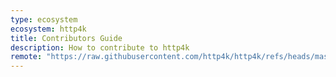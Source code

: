 ```yaml
---
type: ecosystem
ecosystem: http4k
title: Contributors Guide
description: How to contribute to http4k
remote: "https://raw.githubusercontent.com/http4k/http4k/refs/heads/master/CONTRIBUTING.md"
---
```

